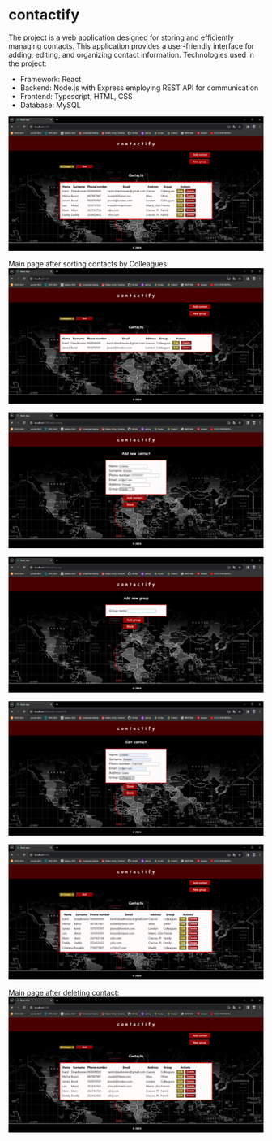 # contactify
The project is a web application designed for storing and efficiently managing contacts. This application provides a user-friendly interface for adding, editing, and organizing contact information. Technologies used in the project:
- Framework: React
- Backend: Node.js with Express employing REST API for communication
- Frontend: Typescript, HTML, CSS
- Database: MySQL

![Main page](https://github.com/karoldziadkowiec/contactify/blob/main/photos/1.png)

Main page after sorting contacts by Colleagues:
![Sorted main page](https://github.com/karoldziadkowiec/contactify/blob/main/photos/2.png)

![Add contact page](https://github.com/karoldziadkowiec/contactify/blob/main/photos/3.png)

![Add group page](https://github.com/karoldziadkowiec/contactify/blob/main/photos/4.png)

![Edit contact page](https://github.com/karoldziadkowiec/contactify/blob/main/photos/5.png)

![Main page2](https://github.com/karoldziadkowiec/contactify/blob/main/photos/6.png)

Main page after deleting contact:
![Main page3](https://github.com/karoldziadkowiec/contactify/blob/main/photos/7.png)
